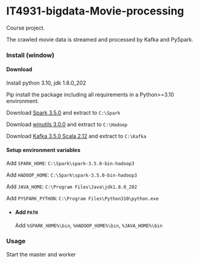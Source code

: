 # IT4931-bigdata-Movie-processing
Course project.

The crawled movie data is streamed and processed by Kafka and PySpark.

### Install (window)
#### Download
Install python 3.10, jdk 1.8.0_202

Pip install the package including all requirements in a Python>=3.10 environment.

Download [Spark 3.5.0](https://spark.apache.org/downloads.html) and extract to `C:\Spark`

Download [winutils 3.0.0](https://github.com/steveloughran/winutils) and extract to `C:\Hadoop`

Download [Kafka 3.5.0 Scala 2.12](https://kafka.apache.org/downloads) and extract to `C:\Kafka`

#### Setup environment variables
Add `SPARK_HOME`: `C:\Spark\spark-3.5.0-bin-hadoop3`

Add `HADOOP_HOME`: `C:\Spark\spark-3.5.0-bin-hadoop3`

Add `JAVA_HOME`: `C:\Program Files\Java\jdk1.8.0_202`

Add `PYSPARK_PYTHON`: `C:\Program Files\Python310\python.exe`

- #### Add `PATH`
  Add `%SPARK_HOME%\bin`, `%HADOOP_HOME%\bin`, `%JAVA_HOME%\bin`


### Usage
Start the master and worker

